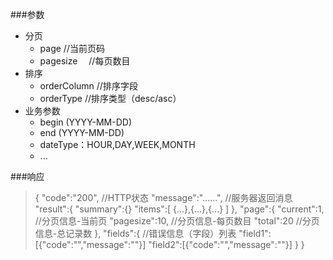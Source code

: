 ###参数

-   分页
    +   page        //当前页码
    +   pagesize　  //每页数目
-   排序
    +   orderColumn     //排序字段
    +   orderType       //排序类型（desc/asc）
-   业务参数
    +   begin (YYYY-MM-DD)
    +   end (YYYY-MM-DD)
    +   dateType：HOUR,DAY,WEEK,MONTH    
    +   ...

###响应
<blockquote>
    {
        "code":"200",                 //HTTP状态  
        "message":"......",           //服务器返回消息
        "result":{
            "summary":{}
            "items":[
                {...},{...},{...}
            ]
        },
        "page":{
            "current":1,     //分页信息-当前页
            "pagesize":10,   //分页信息-每页数目
            "total":20       //分页信息-总记录数
        },
        "fields":{          //错误信息（字段）列表
                "field1":[{"code":"","message":""}]
                "field2":[{"code":"","message":""}]
        }
    }
</blockquote>
